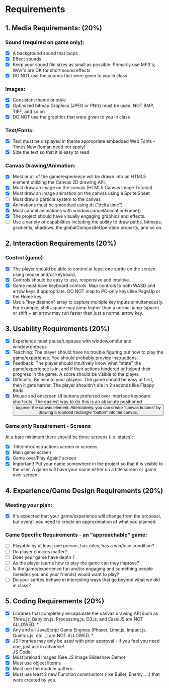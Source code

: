 # Requirements  

## 1. Media Requirements: (20%)  
### Sound (required on game only):
- [x] A background sound that loops  
- [x] Effect sounds  
- [x] Keep your sound file sizes as small as possible. Primarily use MP3's; WAV's are OK for short sound effects  
- [x] DO NOT use the sounds that were given to you in class  
### Images:  
- [x] Consistent theme or style  
- [x] Optimized bitmap Graphics (JPEG or PNG) must be used, NOT BMP, TIFF, and so on  
- [x] DO NOT use the graphics that were given to you in class  
### Text/Fonts:  
- [x] Text must be displayed in theme appropriate embedded Web Fonts - Times New Roman need not apply!  
- [x] Size the text so that it is easy to read  
### Canvas Drawing/Animation:
- [x] Most or all of the game/experience will be drawn into an HTML5 <canvas> element utilizing the Canvas 2D drawing API.  
- [x] Must draw an image on the canvas (HTML5 Canvas Image Tutorial)  
- [x] Must draw an image animation on the canvas using a Sprite Sheet  
- [ ] Must draw a particle system to the canvas  
- [x] Animations must be smoothed using dt ("delta time")  
- [x] Must cancel animations with window.cancelAnimationFrame()  
- [x] The project should have visually engaging graphics and effects.  
- [ ] Use a variety of <canvas> capabilities including the ability to draw paths, bitmaps, gradients, shadows, the globalCompositeOperation property, and so on.  

## 2. Interaction Requirements (20%)  
### Control (game)  
- [x] The player should be able to control at least one sprite on the screen using mouse and/or keyboard.  
- [x] Controls should be easy to use, responsive and intuitive.  
- [x] Game must have keyboard controls. Map controls to both WASD and arrow keys if appropriate. DO NOT map to PC-only keys like PageUp or the Home key.  
- [x] Use a "key daemon" array to capture multiple key inputs simultaneously. For example, shift+space may jump higher than a normal jump (space) or shift + an arrow may run faster than just a normal arrow key.  

## 3. Usability Requirements (20%)  
- [x] Experience must pause/unpause with window.onblur and window.onfocus  
- [x] Teaching: The player should have no trouble figuring out how to play the game/experience. You should probably provide instructions.  
- [x] Feedback: The player should intuitively know what "state" the game/experience is in, and if their actions hindered or helped their progress in the game. A score should be visible to the player.  
- [x] Difficulty: Be nice to your players. The game should be easy at first, then it gets harder. The player shouldn't die in 2 seconds like Flappy Birds.  
- [x] Mouse and onscreen UI buttons preferred over interface keyboard shortcuts. The easiest way to do this is an absolute positioned <button> tag over the canvas element. Alternatively, you can create "canvas buttons" by drawing a rounded rectangle "button" into the canvas.  
### Game only Requirement - Screens  
At a bare minimum there should be three screens (i.e. states):  
- [x] Title/Intro/Instructions screen or screens  
- [x] Main game screen  
- [x] Game over/Play Again? screen  
- [x] Important! Put your name somewhere in the project so that it is visible to the user. A game will have your name either on a title screen or game over screen.  

## 4. Experience/Game Design Requirements (20%)  
### Meeting your plan:  
- [x] It's expected that your game/experience will change from the proposal, but overall you need to create an approximation of what you planned.  
### Game Specific Requirements - an "approachable" game:  
- [ ] Playable by at least one person, has rules, has a win/lose condition?  
- [ ] Do player choices matter?  
- [ ] Does your game have depth ?  
- [ ] As the player learns how to play the game can they improve?  
- [ ] Is the game/experience fun and/or engaging and something people (besides you and your friends) would want to play?  
- [ ] Do your sprites behave in interesting ways that go beyond what we did in class?  

## 5. Coding Requirements (20%)  
- [x] Libraries that completely encapsulate the canvas drawing API such as Three.js, Babylon.js, Processing.js, D3.js, and EaselJS are NOT ALLOWED. *  
- [x] Any and all JavaScript Game Engines (Phaser, Lime.js, Impact.js, Quintus.js, etc...) are NOT ALLOWED. *  
- [x] JS libraries may only be used with prior approval - if you feel you need one, just ask in advance!  
JS Code:  
- [x] Must preload images (See JS Image Slideshow Demo)  
- [x] Must use object literals  
- [x] Must use the module pattern  
- [x] Must use least 2 new Function constructors (like Bullet, Enemy, ...) that were created by you.  

